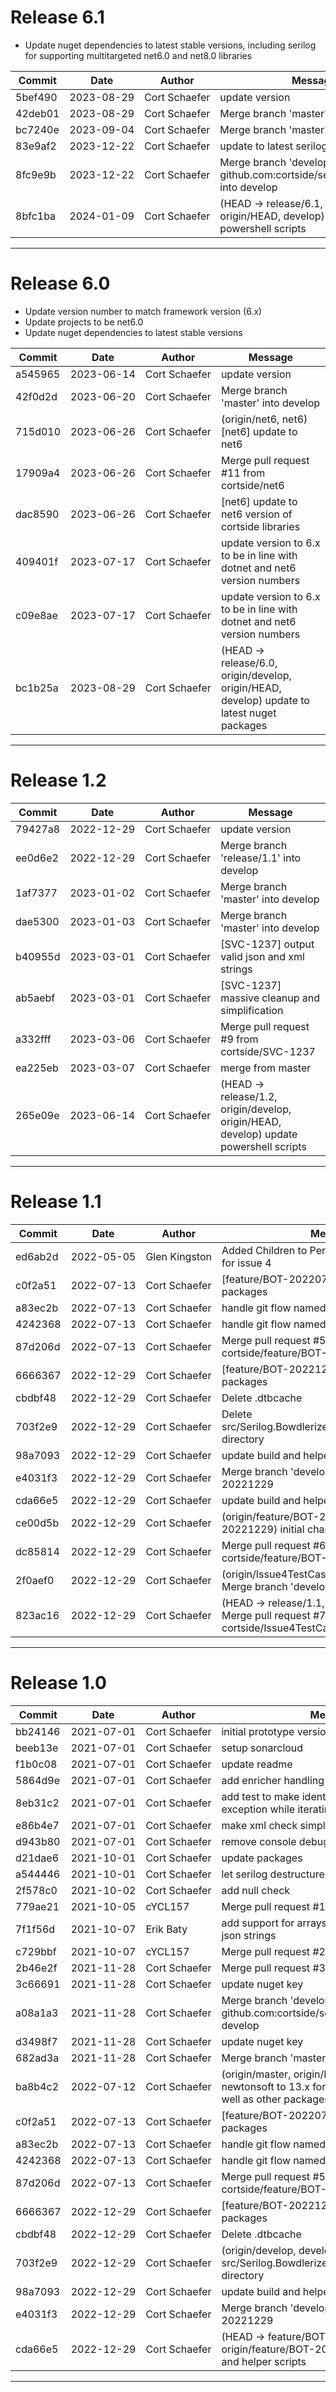 # Release 6.1

* Update nuget dependencies to latest stable versions, including serilog for supporting multitargeted net6.0 and net8.0 libraries

|Commit|Date|Author|Message|
|---|---|---|---|
| 5bef490 | <span style="white-space:nowrap;">2023-08-29</span> | <span style="white-space:nowrap;">Cort Schaefer</span> |  update version
| 42deb01 | <span style="white-space:nowrap;">2023-08-29</span> | <span style="white-space:nowrap;">Cort Schaefer</span> |  Merge branch 'master' into develop
| bc7240e | <span style="white-space:nowrap;">2023-09-04</span> | <span style="white-space:nowrap;">Cort Schaefer</span> |  Merge branch 'master' into develop
| 83e9af2 | <span style="white-space:nowrap;">2023-12-22</span> | <span style="white-space:nowrap;">Cort Schaefer</span> |  update to latest serilog packages
| 8fc9e9b | <span style="white-space:nowrap;">2023-12-22</span> | <span style="white-space:nowrap;">Cort Schaefer</span> |  Merge branch 'develop' of github.com:cortside/serilog.bowdlerizer into develop
| 8bfc1ba | <span style="white-space:nowrap;">2024-01-09</span> | <span style="white-space:nowrap;">Cort Schaefer</span> |  (HEAD -> release/6.1, origin/develop, origin/HEAD, develop) update latest powershell scripts
****

# Release 6.0

* Update version number to match framework version (6.x)
* Update projects to be net6.0
* Update nuget dependencies to latest stable versions

|Commit|Date|Author|Message|
|---|---|---|---|
| a545965 | <span style="white-space:nowrap;">2023-06-14</span> | <span style="white-space:nowrap;">Cort Schaefer</span> |  update version
| 42f0d2d | <span style="white-space:nowrap;">2023-06-20</span> | <span style="white-space:nowrap;">Cort Schaefer</span> |  Merge branch 'master' into develop
| 715d010 | <span style="white-space:nowrap;">2023-06-26</span> | <span style="white-space:nowrap;">Cort Schaefer</span> |  (origin/net6, net6) [net6] update to net6
| 17909a4 | <span style="white-space:nowrap;">2023-06-26</span> | <span style="white-space:nowrap;">Cort Schaefer</span> |  Merge pull request #11 from cortside/net6
| dac8590 | <span style="white-space:nowrap;">2023-06-26</span> | <span style="white-space:nowrap;">Cort Schaefer</span> |  [net6] update to net6 version of cortside libraries
| 409401f | <span style="white-space:nowrap;">2023-07-17</span> | <span style="white-space:nowrap;">Cort Schaefer</span> |  update version to 6.x to be in line with dotnet and net6 version numbers
| c09e8ae | <span style="white-space:nowrap;">2023-07-17</span> | <span style="white-space:nowrap;">Cort Schaefer</span> |  update version to 6.x to be in line with dotnet and net6 version numbers
| bc1b25a | <span style="white-space:nowrap;">2023-08-29</span> | <span style="white-space:nowrap;">Cort Schaefer</span> |  (HEAD -> release/6.0, origin/develop, origin/HEAD, develop) update to latest nuget packages
****

# Release 1.2

|Commit|Date|Author|Message|
|---|---|---|---|
| 79427a8 | <span style="white-space:nowrap;">2022-12-29</span> | <span style="white-space:nowrap;">Cort Schaefer</span> |  update version
| ee0d6e2 | <span style="white-space:nowrap;">2022-12-29</span> | <span style="white-space:nowrap;">Cort Schaefer</span> |  Merge branch 'release/1.1' into develop
| 1af7377 | <span style="white-space:nowrap;">2023-01-02</span> | <span style="white-space:nowrap;">Cort Schaefer</span> |  Merge branch 'master' into develop
| dae5300 | <span style="white-space:nowrap;">2023-01-03</span> | <span style="white-space:nowrap;">Cort Schaefer</span> |  Merge branch 'master' into develop
| b40955d | <span style="white-space:nowrap;">2023-03-01</span> | <span style="white-space:nowrap;">Cort Schaefer</span> |  [SVC-1237] output valid json and xml strings
| ab5aebf | <span style="white-space:nowrap;">2023-03-01</span> | <span style="white-space:nowrap;">Cort Schaefer</span> |  [SVC-1237] massive cleanup and simplification
| a332fff | <span style="white-space:nowrap;">2023-03-06</span> | <span style="white-space:nowrap;">Cort Schaefer</span> |  Merge pull request #9 from cortside/SVC-1237
| ea225eb | <span style="white-space:nowrap;">2023-03-07</span> | <span style="white-space:nowrap;">Cort Schaefer</span> |  merge from master
| 265e09e | <span style="white-space:nowrap;">2023-06-14</span> | <span style="white-space:nowrap;">Cort Schaefer</span> |  (HEAD -> release/1.2, origin/develop, origin/HEAD, develop) update powershell scripts
****

# Release 1.1

|Commit|Date|Author|Message|
|---|---|---|---|
| ed6ab2d | <span style="white-space:nowrap;">2022-05-05</span> | <span style="white-space:nowrap;">Glen Kingston</span> |  Added Children to Person class and test case for issue 4
| c0f2a51 | <span style="white-space:nowrap;">2022-07-13</span> | <span style="white-space:nowrap;">Cort Schaefer</span> |  [feature/BOT-20220713] updated nuget packages
| a83ec2b | <span style="white-space:nowrap;">2022-07-13</span> | <span style="white-space:nowrap;">Cort Schaefer</span> |  handle git flow named branches
| 4242368 | <span style="white-space:nowrap;">2022-07-13</span> | <span style="white-space:nowrap;">Cort Schaefer</span> |  handle git flow named branches
| 87d206d | <span style="white-space:nowrap;">2022-07-13</span> | <span style="white-space:nowrap;">Cort Schaefer</span> |  Merge pull request #5 from cortside/feature/BOT-20220713
| 6666367 | <span style="white-space:nowrap;">2022-12-29</span> | <span style="white-space:nowrap;">Cort Schaefer</span> |  [feature/BOT-20221229] updated nuget packages
| cbdbf48 | <span style="white-space:nowrap;">2022-12-29</span> | <span style="white-space:nowrap;">Cort Schaefer</span> |  Delete .dtbcache
| 703f2e9 | <span style="white-space:nowrap;">2022-12-29</span> | <span style="white-space:nowrap;">Cort Schaefer</span> |  Delete src/Serilog.Bowdlerizer/.vs/Serilog.Bowdlerizer directory
| 98a7093 | <span style="white-space:nowrap;">2022-12-29</span> | <span style="white-space:nowrap;">Cort Schaefer</span> |  update build and helper scripts
| e4031f3 | <span style="white-space:nowrap;">2022-12-29</span> | <span style="white-space:nowrap;">Cort Schaefer</span> |  Merge branch 'develop' into feature/BOT-20221229
| cda66e5 | <span style="white-space:nowrap;">2022-12-29</span> | <span style="white-space:nowrap;">Cort Schaefer</span> |  update build and helper scripts
| ce00d5b | <span style="white-space:nowrap;">2022-12-29</span> | <span style="white-space:nowrap;">Cort Schaefer</span> |  (origin/feature/BOT-20221229, feature/BOT-20221229) initial changelog
| dc85814 | <span style="white-space:nowrap;">2022-12-29</span> | <span style="white-space:nowrap;">Cort Schaefer</span> |  Merge pull request #6 from cortside/feature/BOT-20221229
| 2f0aef0 | <span style="white-space:nowrap;">2022-12-29</span> | <span style="white-space:nowrap;">Cort Schaefer</span> |  (origin/Issue4TestCase, Issue4TestCase) Merge branch 'develop' into Issue4TestCase
| 823ac16 | <span style="white-space:nowrap;">2022-12-29</span> | <span style="white-space:nowrap;">Cort Schaefer</span> |  (HEAD -> release/1.1, origin/develop, develop) Merge pull request #7 from cortside/Issue4TestCase
****

# Release 1.0
|Commit|Date|Author|Message|
|---|---|---|---|
| bb24146 | <span style="white-space:nowrap;">2021-07-01</span> | <span style="white-space:nowrap;">Cort Schaefer</span> |  initial prototype version
| beeb13e | <span style="white-space:nowrap;">2021-07-01</span> | <span style="white-space:nowrap;">Cort Schaefer</span> |  setup sonarcloud
| f1b0c08 | <span style="white-space:nowrap;">2021-07-01</span> | <span style="white-space:nowrap;">Cort Schaefer</span> |  update readme
| 5864d9e | <span style="white-space:nowrap;">2021-07-01</span> | <span style="white-space:nowrap;">Cort Schaefer</span> |  add enricher handling of xml strings
| 8eb31c2 | <span style="white-space:nowrap;">2021-07-01</span> | <span style="white-space:nowrap;">Cort Schaefer</span> |  add test to make identify property change exception while iterating properties is resolved
| e86b4e7 | <span style="white-space:nowrap;">2021-07-01</span> | <span style="white-space:nowrap;">Cort Schaefer</span> |  make xml check simpler
| d943b80 | <span style="white-space:nowrap;">2021-07-01</span> | <span style="white-space:nowrap;">Cort Schaefer</span> |  remove console debug output
| d21dae6 | <span style="white-space:nowrap;">2021-10-01</span> | <span style="white-space:nowrap;">Cort Schaefer</span> |  update packages
| a544446 | <span style="white-space:nowrap;">2021-10-01</span> | <span style="white-space:nowrap;">Cort Schaefer</span> |  let serilog destructure objects/classes
| 2f578c0 | <span style="white-space:nowrap;">2021-10-02</span> | <span style="white-space:nowrap;">Cort Schaefer</span> |  add null check
| 779ae21 | <span style="white-space:nowrap;">2021-10-05</span> | <span style="white-space:nowrap;">cYCL157</span> |  Merge pull request #1 from cortside/develop
| 7f1f56d | <span style="white-space:nowrap;">2021-10-07</span> | <span style="white-space:nowrap;">Erik Baty</span> |  add support for arrays at root and nested in json strings
| c729bbf | <span style="white-space:nowrap;">2021-10-07</span> | <span style="white-space:nowrap;">cYCL157</span> |  Merge pull request #2 from cortside/arrays
| 2b46e2f | <span style="white-space:nowrap;">2021-11-28</span> | <span style="white-space:nowrap;">Cort Schaefer</span> |  Merge pull request #3 from cortside/develop
| 3c66691 | <span style="white-space:nowrap;">2021-11-28</span> | <span style="white-space:nowrap;">Cort Schaefer</span> |  update nuget key
| a08a1a3 | <span style="white-space:nowrap;">2021-11-28</span> | <span style="white-space:nowrap;">Cort Schaefer</span> |  Merge branch 'develop' of github.com:cortside/serilog.bowdlerizer into develop
| d3498f7 | <span style="white-space:nowrap;">2021-11-28</span> | <span style="white-space:nowrap;">Cort Schaefer</span> |  update nuget key
| 682ad3a | <span style="white-space:nowrap;">2021-11-28</span> | <span style="white-space:nowrap;">Cort Schaefer</span> |  Merge branch 'master' into develop
| ba8b4c2 | <span style="white-space:nowrap;">2022-07-12</span> | <span style="white-space:nowrap;">Cort Schaefer</span> |  (origin/master, origin/HEAD, master) update newtonsoft to 13.x for security concerns as well as other packages
| c0f2a51 | <span style="white-space:nowrap;">2022-07-13</span> | <span style="white-space:nowrap;">Cort Schaefer</span> |  [feature/BOT-20220713] updated nuget packages
| a83ec2b | <span style="white-space:nowrap;">2022-07-13</span> | <span style="white-space:nowrap;">Cort Schaefer</span> |  handle git flow named branches
| 4242368 | <span style="white-space:nowrap;">2022-07-13</span> | <span style="white-space:nowrap;">Cort Schaefer</span> |  handle git flow named branches
| 87d206d | <span style="white-space:nowrap;">2022-07-13</span> | <span style="white-space:nowrap;">Cort Schaefer</span> |  Merge pull request #5 from cortside/feature/BOT-20220713
| 6666367 | <span style="white-space:nowrap;">2022-12-29</span> | <span style="white-space:nowrap;">Cort Schaefer</span> |  [feature/BOT-20221229] updated nuget packages
| cbdbf48 | <span style="white-space:nowrap;">2022-12-29</span> | <span style="white-space:nowrap;">Cort Schaefer</span> |  Delete .dtbcache
| 703f2e9 | <span style="white-space:nowrap;">2022-12-29</span> | <span style="white-space:nowrap;">Cort Schaefer</span> |  (origin/develop, develop) Delete src/Serilog.Bowdlerizer/.vs/Serilog.Bowdlerizer directory
| 98a7093 | <span style="white-space:nowrap;">2022-12-29</span> | <span style="white-space:nowrap;">Cort Schaefer</span> |  update build and helper scripts
| e4031f3 | <span style="white-space:nowrap;">2022-12-29</span> | <span style="white-space:nowrap;">Cort Schaefer</span> |  Merge branch 'develop' into feature/BOT-20221229
| cda66e5 | <span style="white-space:nowrap;">2022-12-29</span> | <span style="white-space:nowrap;">Cort Schaefer</span> |  (HEAD -> feature/BOT-20221229, origin/feature/BOT-20221229) update build and helper scripts
****
